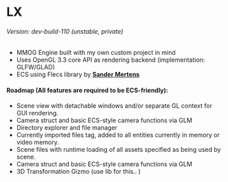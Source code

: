 # LX
###### Version: dev-build-110 (unstable, private)

- MMOG Engine built with my own custom project in mind
- Uses OpenGL 3.3 core API as rendering backend (implementation: GLFW/GLAD)
- ECS using Flecs library by [**Sander Mertens** ](https://github.com/SanderMertens/flecs/)


#### Roadmap (All features are required to be ECS-friendly):
- Scene view with detachable windows and/or separate GL context for GUI rendering.
- Camera struct and basic ECS-style camera functions via GLM
- Directory explorer and file manager
- Currently imported files tag, added to all entities currently in memory or video memory.
- Scene files with runtime loading of all assets specified as being used by scene.
- Camera struct and basic ECS-style camera functions via GLM
- 3D Transformation Gizmo (use lib for this.. )
